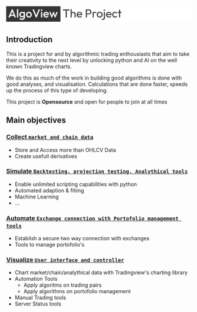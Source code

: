 # ![The Algoview Project](https://github.com/AlgoView/.github/blob/main/resources/AV-PROJECT_banner.jpg)
## Introduction
This is a project for and by algorithmic trading enthousiasts that aim to take their creativity to the next level by unlocking python and AI on the well known Tradingview charts. 

We do this as much of the work in building good algorithms is done with good analyses, and visualisation. Calculations that are done faster, speeds up the process of this type of developing.

This project is **Opensource** and open for people to join at all times

## Main objectives
### [Collect `market and chain data`](https://github.com/AlgoView/.github/blob/main/project/AV-COLLECT.md)
* Store and Access more than OHLCV Data
* Create usefull derivatives
### [Simulate `Backtesting, projection testing, Analythical tools`](https://github.com/AlgoView/.github/blob/main/project/AV-SIMULATE.md)
* Enable unlimited scripting capabilities with python
* Automated adaption & fitiing
* Machine Learning
* ...
### [Automate `Exchange connection with Portofolio management tools`](https://github.com/AlgoView/.github/blob/main/project/AV-AUTOMATE.md)
* Establish a secure two way connection with exchanges
* Tools to manage portofolio's
### [Visualize `User interface and controller`](https://github.com/AlgoView/.github/blob/main/project/AV-VISUALIZE.md)
* Chart market/chain/analythical data with Tradingview's charting library
* Automation Tools
  * Apply algoritms on trading pairs
  * Apply algorithms on portofolio management
* Manual Trading tools 
* Server Status tools